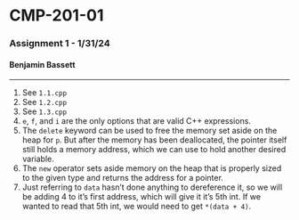 # CMP-201-01
### Assignment 1 - 1/31/24
#### Benjamin Bassett
___
1. See `1.1.cpp`
2. See `1.2.cpp`
3. See `1.3.cpp`
4. `e`, `f`, and `i` are the only options that are valid C++ expressions.
5. The `delete` keyword can be used to free the memory set aside on the heap for `p`. But after the memory has been deallocated, the pointer itself still holds a memory address, which we can use to hold another desired variable.
6. The `new` operator sets aside memory on the heap that is properly sized to the given type and returns the address for a pointer.
7. Just referring to `data` hasn’t done anything to dereference it, so we will be adding 4 to it’s first address, which will give it it’s 5th int. If we wanted to read that 5th int, we would need to get `*(data + 4)`.